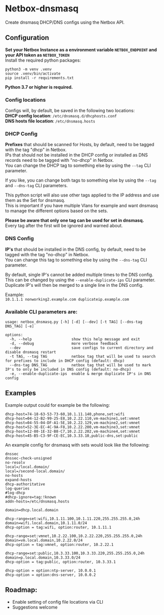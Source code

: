# Netbox-dnsmasq
Create dnsmasq DHCP/DNS configs using the Netbox API.

<!-- Pytest Coverage Comment:Begin -->
<!-- Pytest Coverage Comment:End -->

## Configuration

**Set your Netbox Instance as a environment variable `NETBOX_ENDPOINT` and your API token as `NETBOX_TOKEN`**  
Install the required python packages:
```
python3 -m venv .venv
source .venv/bin/activate
pip install -r requirements.txt
```
**Python 3.7 or higher is required.**

### Config locations

Configs will, by default, be saved in the following two locations:  
**DHCP config location**: `/etc/dnsmasq.d/dhcphosts.conf`  
**DNS hosts file location**: `/etc/dnsmasq.hosts`

### DHCP Config
**Prefixes** that should be scanned for Hosts, by default, need to be tagged with the tag "dhcp" in Netbox.  
IPs that should not be installed in the DHCP config or installed as DNS records need to be tagged with "no-dhcp" in Netbox.  
You can change the DHCP tag to something else by using the `--tag` CLI parameter.

If you like, you can change both tags to something else by using the `--tag` and `--dns-tag` CLI parameters. 

This python script will also use other tags applied to the IP address and use them as the Set for dnsmasq.  
This is important if you have multiple Vlans for example and want dnsmasq to manage the different options based on the sets.

**Please be aware that only one tag can be used for set in dnsmasq.**  
Every tag after the first will be ignored and warned about.  

### DNS Config
**IP's** that should be installed in the DNS config, by default, need to be tagged with the tag "no-dhcp" in Netbox.  
You can change this tag to something else by using the `--dns-tag` CLI parameter.

By default, single IP's cannot be added multiple times to the DNS config.   
This can be changed by using the `--enable-duplicate-ips` CLI parameter.  
Duplicate IP's will then be merged to a single line in the DNS config.

Example:  
`10.1.1.1 nonworking2.example.com duplicateip.example.com`

### Available CLI parameters are:

```
usage: netbox_dnsmasq.py [-h] [-d] [--dev] [-t TAG] [--dns-tag DNS_TAG] [-e]

options:
  -h, --help                  show this help message and exit
  -d, --debug                 more verbose feedback
  --dev                       save configs to current directory and disable dnsmasq restart
  -t TAG, --tag TAG           netbox tag that will be used to search for prefixes to include in DHCP config (default: dhcp)
  --dns-tag DNS_TAG           netbox tag that will be used to mark IP's to only be included in DNS config (default: no-dhcp)
  -e, --enable-duplicate-ips  enable & merge duplicate IP's in DNS config
```

## Examples

Example output could for example be the following:

```
dhcp-host=74-18-63-53-73-60,10.1.11.140,phone,set:wifi
dhcp-host=04-12-B2-99-25-E8,10.2.22.110,vm-machine1,set:vmnet
dhcp-host=04-55-04-DF-A1-5E,10.2.22.129,vm-machine2,set:vmnet
dhcp-host=52-3E-EC-4C-9A-F8,10.2.22.200,vm-machine3,set:vmnet
dhcp-host=12-80-1E-32-B8-C7,10.2.22.202,vm-machine4,set:vmnet
dhcp-host=45-B5-C3-9F-CE-EC,10.3.33.10,public-dns,set:public
```

An example config for dnsmasq with sets would look like the following:

```
dnssec
dnssec-check-unsigned
no-resolv
local=/local.domain/
local=/second-local.domain/
no-hosts
expand-hosts
dhcp-authoritative
log-queries
#log-dhcp
#dhcp-ignore=tag:!known
addn-hosts=/etc/dnsmasq.hosts

domain=dhcp.local.domain

dhcp-range=set:wifi,10.1.11.100,10.1.11.220,255.255.255.0,24h
domain=wifi.local.domain,10.1.11.0/24
dhcp-option = tag:wifi, option:router, 10.1.11.1

dhcp-range=set:vmnet,10.2.22.100,10.2.22.220,255.255.255.0,24h
domain=vm.local.domain,10.2.22.0/24
dhcp-option = tag:vmnet, option:router, 10.2.22.1

dhcp-range=set:public,10.3.33.100,10.3.33.220,255.255.255.0,24h
domain=p.local.domain,10.3.33.0/24
dhcp-option = tag:public, option:router, 10.3.33.1

dhcp-option = option:ntp-server, 10.0.0.1
dhcp-option = option:dns-server, 10.0.0.2
```

## Roadmap:
- Enable setting of config file locations via CLI
- Suggestions welcome
